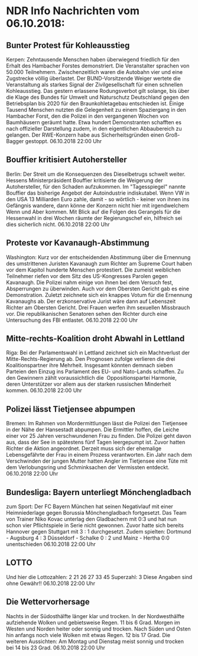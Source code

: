 # NDR Info Nachrichten vom 06.10.2018:


## Bunter Protest für Kohleausstieg
Kerpen: Zehntausende Menschen haben überwiegend friedlich für den Erhalt des Hambacher Forstes demonstriert. Die Veranstalter sprachen von 50.000 Teilnehmern. Zwischenzeitlich waren die Autobahn vier und eine Zugstrecke völlig überlastet. Der BUND-Vorsitzende Weiger wertete die Veranstaltung als starkes Signal der Zivilgesellschaft für einen schnellen Kohleausstieg. Das gestern erlassene Rodungsverbot gilt solange, bis über die Klage des Bundes für Umwelt und Naturschutz Deutschland gegen den Betriebsplan bis 2020 für den Braunkohletagebau entschieden ist. Einige Tausend Menschen nutzten die Gelegenheit zu einem Spaziergang in den Hambacher Forst, den die Polizei in den vergangenen Wochen von Baumhäusern geräumt hatte. Etwa hundert Demonstranten schafften es nach offizieller Darstellung zudem, in den eigentlichen Abbaubereich zu gelangen. Der RWE-Konzern habe aus Sicherheitsgründen einen Groß-Bagger gestoppt. 06.10.2018 22:00 Uhr 

## Bouffier kritisiert Autohersteller
Berlin: Der Streit um die Konsequenzen des Dieselbetrugs schwelt weiter. Hessens Ministerpräsident Bouffier kritisierte die Weigerung der Autohersteller, für den Schaden aufzukommen. Im "Tagesspiegel" nannte Bouffier das bisherige Angebot der Autoindustrie indiskutabel. Wenn VW in den USA 13 Milliarden Euro zahle, damit - so wörtlich - keiner von ihnen ins Gefängnis wandere, dann könne der Konzern nicht hier mit irgendwelchem Wenn und Aber kommen. Mit Blick auf die Folgen des Gerangels für die Hessenwahl in drei Wochen räumte der Regierungschef ein, hilfreich sei dies sicherlich nicht. 06.10.2018 22:00 Uhr 

## Proteste vor Kavanaugh-Abstimmung
Washington: Kurz vor der entscheidenden Abstimmung über die Ernennung des umstrittenen Juristen Kavanaugh zum Richter am Supreme Court haben vor dem Kapitol hunderte Menschen protestiert. Die zumeist weiblichen Teilnehmer riefen vor dem Sitz des US-Kongresses Parolen gegen Kavanaugh. Die Polizei nahm einige von ihnen bei dem Versuch fest, Absperrungen zu überwinden. Auch vor dem Obersten Gericht gab es eine Demonstration. Zuletzt zeichnete sich ein knappes Votum für die Ernennung Kavanaughs ab. Der erzkonservative Jurist wäre dann auf Lebenszeit Richter am Obersten Gericht. Drei Frauen werfen ihm sexuellen Missbrauch vor. Die republikanischen Senatoren sehen den Richter durch eine Untersuchung des FBI entlastet. 06.10.2018 22:00 Uhr 

## Mitte-rechts-Koalition droht Abwahl in Lettland
Riga: Bei der Parlamentswahl in Lettland zeichnet sich ein Machtverlust der Mitte-Rechts-Regierung ab. Den Prognosen zufolge verlieren die drei Koalitionspartner ihre Mehrheit. Insgesamt könnten demnach sieben Parteien den Einzug ins Parlament des EU- und Nato-Lands schaffen. Zu den Gewinnern zählt voraussichtlich die  Oppositionspartei Harmonie, deren Unterstützer vor allem aus der starken russischen Minderheit kommen. 06.10.2018 22:00 Uhr 

## Polizei lässt Tietjensee abpumpen
Bremen: Im Rahmen von Mordermittlungen lässt die Polizei den Tietjensee in der Nähe der Hansestadt abpumpen. Die Ermittler hoffen, die Leiche einer vor 25 Jahren verschwundenen Frau zu finden. Die Polizei geht davon aus, dass der See in spätestens fünf Tagen leergepumpt ist. Zuvor hatten Richter die Aktion angeordnet. Derzeit muss sich der ehemalige Lebensgefährte der Frau in einem Prozess verantworten. Ein Jahr nach dem Verschwinden der jungen Mutter hatten Angler im Tietjensee eine Tüte mit dem Verlobungsring und Schminksachen der Vermissten entdeckt. 06.10.2018 22:00 Uhr 

## Bundesliga: Bayern unterliegt Mönchengladbach
zum Sport: Der FC Bayern München hat seinen Negativlauf mit einer Heimniederlage gegen Borussia Mönchengladbach fortgesetzt. Das Team von Trainer Niko Kovac unterlag den Gladbachern mit 0:3 und hat nun schon vier Pflichtspiele in Serie nicht gewonnen. Zuvor hatte sich bereits Hannover gegen Stuttgart mit 3 : 1 durchgesetzt. Zudem spielten:
Dortmund - Augsburg 4 : 3
Düsseldorf - Schalke  0 : 2
und Mainz - Hertha 0:0 unentschieden 06.10.2018 22:00 Uhr 

## LOTTO
Und hier die Lottozahlen:
2		21		26		27		33		45
Superzahl:		3 Diese Angaben sind ohne Gewähr!! 06.10.2018 22:00 Uhr 

## Die Wettervorhersage
Nachts in der Südosthälfte länger klar und trocken. In der Nordwesthälfte aufziehende Wolken und gebietsweise Regen. 11 bis 6 Grad. Morgen im Westen und Norden heiter oder sonnig und trocken. Nach Süden und Osten hin anfangs noch viele Wolken mit etwas Regen. 12 bis 17 Grad. Die weiteren Aussichten: Am Montag und Dienstag meist sonnig und trocken bei 14 bis 23 Grad. 06.10.2018 22:00 Uhr 
